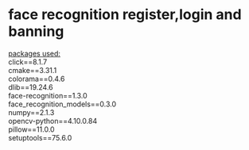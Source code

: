 # face recognition register,login and banning 
<u>packages used:</u><br>
click==8.1.7 <br>
cmake==3.31.1 <br>
colorama==0.4.6 <br>
dlib==19.24.6 <br>
face-recognition==1.3.0 <br>
face_recognition_models==0.3.0 <br>
numpy==2.1.3 <br>
opencv-python==4.10.0.84 <br>
pillow==11.0.0 <br>
setuptools==75.6.0
